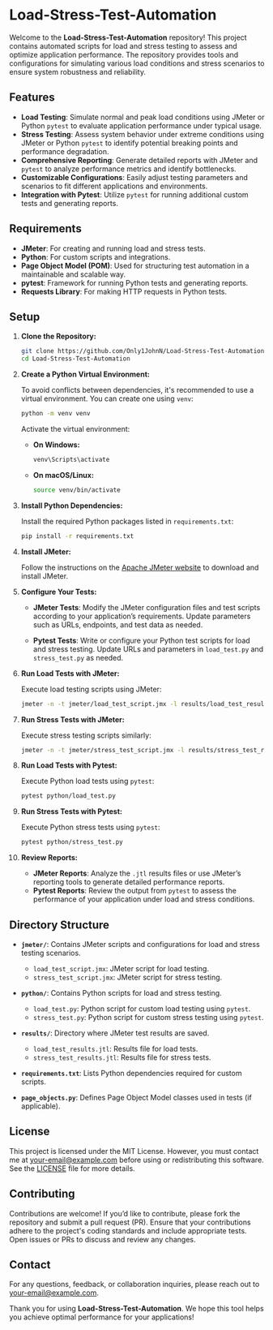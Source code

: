 # Load-Stress-Test-Automation

Welcome to the **Load-Stress-Test-Automation** repository! This project contains automated scripts for load and stress testing to assess and optimize application performance. The repository provides tools and configurations for simulating various load conditions and stress scenarios to ensure system robustness and reliability.

## Features

- **Load Testing**: Simulate normal and peak load conditions using JMeter or Python `pytest` to evaluate application performance under typical usage.
- **Stress Testing**: Assess system behavior under extreme conditions using JMeter or Python `pytest` to identify potential breaking points and performance degradation.
- **Comprehensive Reporting**: Generate detailed reports with JMeter and `pytest` to analyze performance metrics and identify bottlenecks.
- **Customizable Configurations**: Easily adjust testing parameters and scenarios to fit different applications and environments.
- **Integration with Pytest**: Utilize `pytest` for running additional custom tests and generating reports.

## Requirements

- **JMeter**: For creating and running load and stress tests.
- **Python**: For custom scripts and integrations.
- **Page Object Model (POM)**: Used for structuring test automation in a maintainable and scalable way.
- **pytest**: Framework for running Python tests and generating reports.
- **Requests Library**: For making HTTP requests in Python tests.

## Setup

1. **Clone the Repository:**

    ```bash
    git clone https://github.com/Only1JohnN/Load-Stress-Test-Automation.git
    cd Load-Stress-Test-Automation
    ```

2. **Create a Python Virtual Environment:**

    To avoid conflicts between dependencies, it's recommended to use a virtual environment. You can create one using `venv`:

    ```bash
    python -m venv venv
    ```

    Activate the virtual environment:

    - **On Windows:**

        ```bash
        venv\Scripts\activate
        ```

    - **On macOS/Linux:**

        ```bash
        source venv/bin/activate
        ```

3. **Install Python Dependencies:**

    Install the required Python packages listed in `requirements.txt`:

    ```bash
    pip install -r requirements.txt
    ```

4. **Install JMeter:**

    Follow the instructions on the [Apache JMeter website](https://jmeter.apache.org/download_jmeter.cgi) to download and install JMeter.

5. **Configure Your Tests:**

    - **JMeter Tests**: Modify the JMeter configuration files and test scripts according to your application’s requirements. Update parameters such as URLs, endpoints, and test data as needed.

    - **Pytest Tests**: Write or configure your Python test scripts for load and stress testing. Update URLs and parameters in `load_test.py` and `stress_test.py` as needed.

6. **Run Load Tests with JMeter:**

    Execute load testing scripts using JMeter:

    ```bash
    jmeter -n -t jmeter/load_test_script.jmx -l results/load_test_results.jtl
    ```

7. **Run Stress Tests with JMeter:**

    Execute stress testing scripts similarly:

    ```bash
    jmeter -n -t jmeter/stress_test_script.jmx -l results/stress_test_results.jtl
    ```

8. **Run Load Tests with Pytest:**

    Execute Python load tests using `pytest`:

    ```bash
    pytest python/load_test.py
    ```

9. **Run Stress Tests with Pytest:**

    Execute Python stress tests using `pytest`:

    ```bash
    pytest python/stress_test.py
    ```

10. **Review Reports:**

    - **JMeter Reports**: Analyze the `.jtl` results files or use JMeter’s reporting tools to generate detailed performance reports.
    - **Pytest Reports**: Review the output from `pytest` to assess the performance of your application under load and stress conditions.

## Directory Structure

- **`jmeter/`**: Contains JMeter scripts and configurations for load and stress testing scenarios.
  - `load_test_script.jmx`: JMeter script for load testing.
  - `stress_test_script.jmx`: JMeter script for stress testing.

- **`python/`**: Contains Python scripts for load and stress testing.
  - `load_test.py`: Python script for custom load testing using `pytest`.
  - `stress_test.py`: Python script for custom stress testing using `pytest`.

- **`results/`**: Directory where JMeter test results are saved.
  - `load_test_results.jtl`: Results file for load tests.
  - `stress_test_results.jtl`: Results file for stress tests.

- **`requirements.txt`**: Lists Python dependencies required for custom scripts.
- **`page_objects.py`**: Defines Page Object Model classes used in tests (if applicable).

## License

This project is licensed under the MIT License. However, you must contact me at [your-email@example.com](mailto:your-email@example.com) before using or redistributing this software. See the [LICENSE](LICENSE) file for more details.

## Contributing

Contributions are welcome! If you’d like to contribute, please fork the repository and submit a pull request (PR). Ensure that your contributions adhere to the project's coding standards and include appropriate tests. Open issues or PRs to discuss and review any changes.

## Contact

For any questions, feedback, or collaboration inquiries, please reach out to [your-email@example.com](mailto:your-email@example.com).

Thank you for using **Load-Stress-Test-Automation**. We hope this tool helps you achieve optimal performance for your applications!
